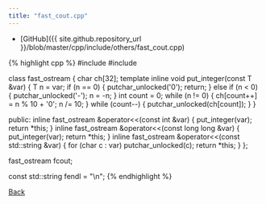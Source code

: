```yaml
---
title: "fast_cout.cpp"
---
```


- [GitHub]({{ site.github.repository_url }}/blob/master/cpp/include/others/fast_cout.cpp)

{% highlight cpp %}
#include <cstdio>
#include <string>

class fast_ostream {
  char ch[32];
  template <typename T> inline void put_integer(const T &var) {
    T n = var;
    if (n == 0) {
      putchar_unlocked('0');
      return;
    }
    else if (n < 0) {
      putchar_unlocked('-');
      n = -n;
    }
    int count = 0;
    while (n != 0) {
      ch[count++] = n % 10 + '0';
      n /= 10;
    }
    while (count--) {
      putchar_unlocked(ch[count]);
    }
  }

public:
  inline fast_ostream &operator<<(const int &var) {
    put_integer(var);
    return *this;
  }
  inline fast_ostream &operator<<(const long long &var) {
    put_integer(var);
    return *this;
  }
  inline fast_ostream &operator<<(const std::string &var) {
    for (char c : var) putchar_unlocked(c);
    return *this;
  }
};

fast_ostream fcout;

const std::string fendl = "\n";
{% endhighlight %}

[Back](../..)
